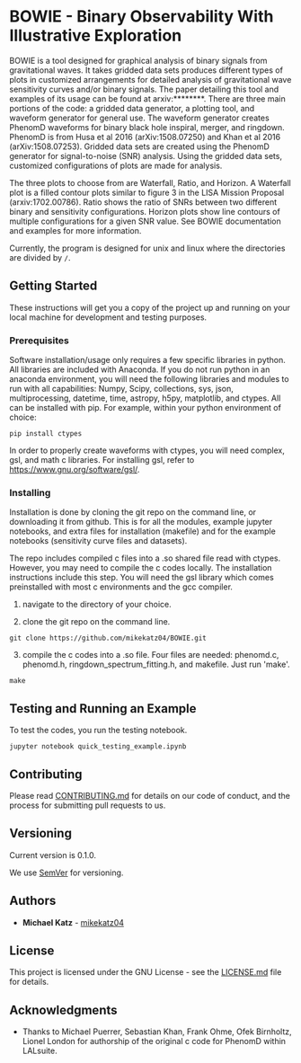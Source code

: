 # BOWIE - Binary Observability With Illustrative Exploration

BOWIE is a tool designed for graphical analysis of binary signals from gravitational waves. It takes gridded data sets produces different types of plots in customized arrangements for detailed analysis of gravitational wave sensitivity curves and/or binary signals. The paper detailing this tool and examples of its usage can be found at arxiv:********.  There are three main portions of the code: a gridded data generator, a plotting tool, and waveform generator for general use. The waveform generator creates PhenomD waveforms for binary black hole inspiral, merger, and ringdown. PhenomD is from Husa et al 2016 (arXiv:1508.07250) and Khan et al 2016 (arXiv:1508.07253). Gridded data sets are created using the PhenomD generator for signal-to-noise (SNR) analysis. Using the gridded data sets, customized configurations of plots are made for analysis. 

The three plots to choose from are Waterfall, Ratio, and Horizon. A Waterfall plot is a filled contour plots similar to figure 3 in the LISA Mission Proposal (arxiv:1702.00786). Ratio shows the ratio of SNRs between two different binary and sensitivity configurations. Horizon plots show line contours of multiple configurations for a given SNR value. See BOWIE documentation and examples for more information. 

Currently, the program is designed for unix and linux where the directories are divided by ```/```. 

## Getting Started

These instructions will get you a copy of the project up and running on your local machine for development and testing purposes.

### Prerequisites

Software installation/usage only requires a few specific libraries in python. All libraries are included with Anaconda. If you do not run python in an anaconda environment, you  will need the following libraries and modules to run with all capabilities: Numpy, Scipy, collections, sys, json, multiprocessing, datetime, time, astropy, h5py, matplotlib, and ctypes. All can be installed with pip. For example, within your python environment of choice:

```
pip install ctypes
```
In order to properly create waveforms with ctypes, you will need complex, gsl, and math c libraries. For installing gsl, refer to https://www.gnu.org/software/gsl/. 


### Installing

Installation is done by cloning the git repo on the command line, or downloading it from github. This is for all the modules, example jupyter notebooks, and extra files for installation (makefile) and for the example notebooks (sensitivity curve files and datasets). 

The repo includes compiled c files into a .so shared file read with ctypes. However, you may need to compile the c codes locally. The installation instructions include this step. You will need the gsl library which comes preinstalled with most c environments and the gcc compiler. 

1) navigate to the directory of your choice. 

2) clone the git repo on the command line. 

```
git clone https://github.com/mikekatz04/BOWIE.git 
```

3) compile the c codes into a .so file. Four files are needed: phenomd.c, phenomd.h, ringdown_spectrum_fitting.h, and makefile. Just run 'make'. 

```
make
```

## Testing and Running an Example

To test the codes, you run the testing notebook. 

```
jupyter notebook quick_testing_example.ipynb
```

## Contributing

Please read [CONTRIBUTING.md](https://gist.github.com/PurpleBooth/b24679402957c63ec426) for details on our code of conduct, and the process for submitting pull requests to us.

## Versioning

Current version is 0.1.0.

We use [SemVer](http://semver.org/) for versioning.

## Authors

* **Michael Katz** - [mikekatz04](https://github.com/mikekatz04/)

## License

This project is licensed under the GNU License - see the [LICENSE.md](LICENSE.md) file for details.

## Acknowledgments

* Thanks to Michael Puerrer, Sebastian Khan, Frank Ohme, Ofek Birnholtz, Lionel London for authorship of the original c code for PhenomD within LALsuite. 

